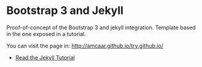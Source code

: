 # Bootstrap 3 and Jekyll


Proof-of-concept of the Bootstrap 3 and jekyll integration. Template based in the one exposed in a tutorial.

You can visit the page in: http://amcaar.github.io/try.github.io/

* [Read the Jekyll Tutorial](https://scotch.io/tutorials/getting-started-with-jekyll-plus-a-free-bootstrap-3-starter-theme)




